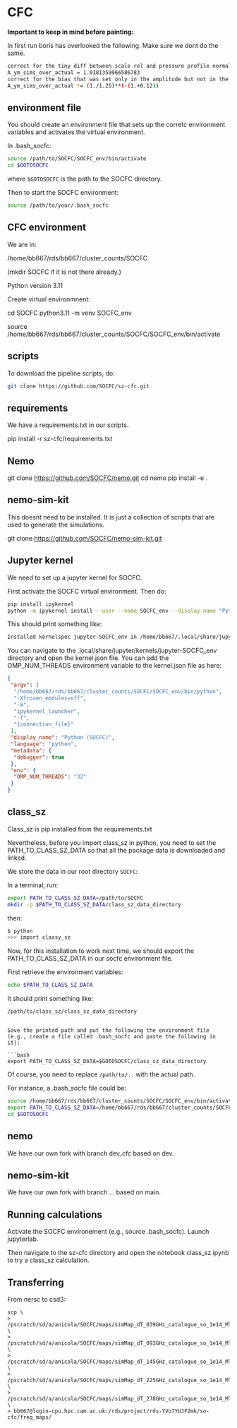 # CFC

**Important to keep in mind before painting:** 

In first run boris has overlooked the following. Make sure we dont do the same. 
```bash
correct for the tiny diff between scale rel and pressure profile normalization (see above and noteboook class_sz_tszpowerspectrum_plancklevel_and_benchmark.ipynb (laptop))
A_ym_sims_over_actual = 1.0181359966586783
correct for the bias that was set only in the amplitude but not in the angle/radius
A_ym_sims_over_actual *= (1./1.25)**(-(1.+0.12))
```
## environment file

You should create an environment file that sets up the corretc environment variables and activates the virtual environment. 

In .bash_socfc:

```bash
source /path/to/SOCFC/SOCFC_env/bin/activate
cd $GOTOSOCFC
```

where `$GOTOSOCFC` is the path to the SOCFC directory. 


Then to start the SOCFC environment:

```bash
source /path/to/your/.bash_socfc
```


## CFC environment 

We are in:

/home/bb667/rds/bb667/cluster_counts/SOCFC

(mkdir SOCFC if it is not there already.)

Python version 3.11


Create virtual environmnent:

cd SOCFC
python3.11 -m venv SOCFC_env

source /home/bb667/rds/bb667/cluster_counts/SOCFC/SOCFC_env/bin/activate


## scripts 

To download the pipeline scripts, do:

```bash
git clone https://github.com/SOCFC/sz-cfc.git
```


## requirements

We have a requirements.txt in our scripts.

pip install -r sz-cfc/requirements.txt


## Nemo 

git clone https://github.com/SOCFC/nemo.git
cd nemo 
pip install -e .


## nemo-sim-kit

This doesnt need to be installed. 
It is just a collection of scripts that are used to generate the simulations. 

git clone https://github.com/SOCFC/nemo-sim-kit.git




## Jupyter kernel

We need to set up a jupyter kernel for SOCFC. 

First activate the SOCFC virtual environment. Then do:

```bash
pip install ipykernel
python -m ipykernel install --user --name SOCFC_env --display-name "Python (SOCFC)"
```

This should print something like:

```bash
Installed kernelspec jupyter-SOCFC_env in /home/bb667/.local/share/jupyter/kernels/jupyter-SOCFC_env
```

You can navigate to the .local/share/jupyter/kernels/jupyter-SOCFC_env directory and open the kernel.json file.
You can add the OMP_NUM_THREADS environment variable to the kernel.json file as here: 

```json
{
 "argv": [
  "/home/bb667/rds/bb667/cluster_counts/SOCFC/SOCFC_env/bin/python",
  "-Xfrozen_modules=off",
  "-m",
  "ipykernel_launcher",
  "-f",
  "{connection_file}"
 ],
 "display_name": "Python (SOCFC)",
 "language": "python",
 "metadata": {
  "debugger": true
 },
 "env": {
  "OMP_NUM_THREADS": "32"
 }
}
```


## class_sz 

Class_sz is pip installed from the requirements.txt

Nevertheless, before you import class_sz in python, you need to set the PATH_TO_CLASS_SZ_DATA so that all the package data is downloaded and linked. 

We store the data in our root directory `SOCFC`:

In a terminal, run:

```bash
export PATH_TO_CLASS_SZ_DATA=/path/to/SOCFC
mkdir -p $PATH_TO_CLASS_SZ_DATA/class_sz_data_directory
```

then: 

```bash
$ python
>>> import classy_sz
```

Now, for this installation to work next time, we should export the PATH_TO_CLASS_SZ_DATA in our socfc environment file. 

First retrieve the environment variables: 

```bash
echo $PATH_TO_CLASS_SZ_DATA
```
It should print something like:

```bash
/path/to/class_sz/class_sz_data_directory
```

```

Save the printed path and put the following the environment file (e.g., create a file called .bash_socfc and paste the following in it):

```bash
export PATH_TO_CLASS_SZ_DATA=$GOTOSOCFC/class_sz_data_directory
```

Of course, you need to replace `/path/to/..` with the actual path. 

For instance, a .bash_socfc file could be:

```bash
source /home/bb667/rds/bb667/cluster_counts/SOCFC/SOCFC_env/bin/activate
export PATH_TO_CLASS_SZ_DATA=/home/bb667/rds/bb667/cluster_counts/SOCFC/class_sz_data_directory
cd $GOTOSOCFC
```

## nemo 

We have our own fork with branch dev_cfc based on dev. 

## nemo-sim-kit

We have our own fork with branch ... based on main. 

## Running calculations

Activate the SOCFC environement (e.g., source .bash_socfc). Launch jupyterlab. 

Then navigate to the sz-cfc directory and open the notebook class_sz.ipynb to try a class_sz calculation. 


## Transferring

From nersc to csd3:

```
scp \
> /pscratch/sd/a/anicola/SOCFC/maps/simMap_dT_039GHz_catalogue_so_1e14_Mlim4p7e14_Beam_039GHz_fwhm_05p1arcmin_pixwin_0.fits \
> /pscratch/sd/a/anicola/SOCFC/maps/simMap_dT_093GHz_catalogue_so_1e14_Mlim4p7e14_Beam_093GHz_fwhm_02p2arcmin_pixwin_0.fits \
> /pscratch/sd/a/anicola/SOCFC/maps/simMap_dT_145GHz_catalogue_so_1e14_Mlim4p7e14_Beam_145GHz_fwhm_01p4arcmin_pixwin_0.fits \
> /pscratch/sd/a/anicola/SOCFC/maps/simMap_dT_225GHz_catalogue_so_1e14_Mlim4p7e14_Beam_225GHz_fwhm_01p0arcmin_pixwin_0.fits \
> /pscratch/sd/a/anicola/SOCFC/maps/simMap_dT_278GHz_catalogue_so_1e14_Mlim4p7e14_Beam_278GHz_fwhm_00p9arcmin_pixwin_0.fits \
> bb667@login-cpu.hpc.cam.ac.uk:/rds/project/rds-YVo7YUJF2mk/so-cfc/freq_maps/
```


